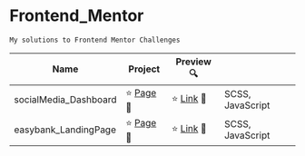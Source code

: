 # Frontend_Mentor

<code>My solutions to Frontend Mentor Challenges </code>


|Name|Project|Preview 🔍|  |
|-----------|-----------|-----------|-----------|
|socialMedia_Dashboard|:star: [Page](https://github.com/peiyi-c/Frontend_Mentor/tree/main/20230705_socialMedia_Dashboard) 🌟 |:star: [Link](https://grandiose-hearing.surge.sh/) 🌟 | SCSS, JavaScript|
|easybank_LandingPage|:star: [Page](https://github.com/peiyi-c/Frontend_Mentor/tree/main/20230717_easybank_LandingPage/) 🌟| :star: [Link](https://peiyi-c.github.io/Frontend_Mentor/20230717_easybank_LandingPage/) :star2:| SCSS, JavaScript |


